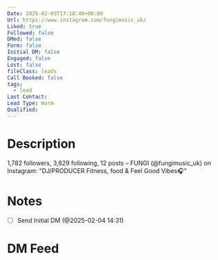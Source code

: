 ```yaml
---
Date: 2025-02-03T17:18:48+00:00
Url: https://www.instagram.com/fungimusic_uk/
Liked: true
Followed: false
DMed: false
Form: false
Initial DM: false
Engaged: false
Lost: false
fileClass: leads
Call Booked: false
tags:
  - lead
Last Contact: 
Lead Type: Warm
Qualified:
---
```

# Description
1,782 followers, 3,829 following, 12 posts – FUNGI (@fungimusic_uk) on Instagram: "DJ/PRODUCER 
Fitness, food & Feel Good Vibes🎧"
# Notes

- [ ] Send Initial DM (@2025-02-04 14:31)
# DM Feed